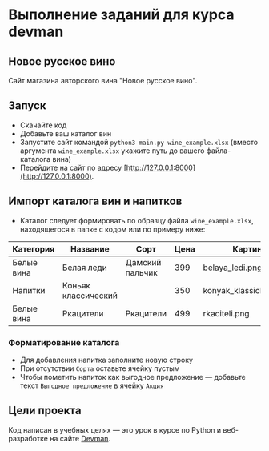 # Выполнение заданий для курса devman

## Новое русское вино

Сайт магазина авторского вина "Новое русское вино".

## Запуск

- Скачайте код
- Добавьте ваш каталог вин
- Запустите сайт командой `python3 main.py wine_example.xlsx` (вместо аргумента `wine_example.xlsx` укажите путь до вашего файла-каталога вина)
- Перейдите на сайт по адресу [http://127.0.0.1:8000](http://127.0.0.1:8000).

## Импорт каталога вин и напитков

- Каталог следует формировать по образцу файла `wine_example.xlsx`, находящегося в папке с кодом или по примеру ниже:

| Категория    	| Название            	| Сорт            	| Цена 	| Картинка                 	| Акция                	|
|--------------	|---------------------	|-----------------	|------	|--------------------------	|----------------------	|
| Белые вина   	| Белая леди          	| Дамский пальчик 	| 399  	| belaya_ledi.png          	| Выгодное предложение 	|
| Напитки      	| Коньяк классический 	|                 	| 350  	| konyak_klassicheskyi.png 	|                      	|
| Белые вина   	| Ркацители           	| Ркацители       	| 499  	| rkaciteli.png            	|                      	|


<!-- - Файл настроек `.env` (находится в папке с кодом) содержит полный путь до каталога вин, который будет загружен на сайт. По умолчанию там указан относительный путь до образца `wine_example.xlsx`
- Можно либо изменять сам файл образца, либо указать путь до своего катлога в `.env`.
- При изменени названия файла каталога вин или его расположения, также следует отразить изменения в `.env`.
-->
### Форматирование каталога
- Для добавления напитка заполните новую строку
- При отсутствии `Сорта` оставьте ячейку пустым
- Чтобы пометить напиток как выгодное предложение — добавьте текст `Выгодное предложение` в ячейку `Акция`


## Цели проекта

Код написан в учебных целях — это урок в курсе по Python и веб-разработке на сайте [Devman](https://dvmn.org).
